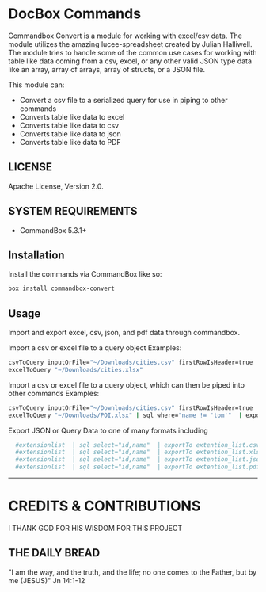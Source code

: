 # DocBox Commands

Commandbox Convert is a module for working with excel/csv data. The module utilizes the amazing lucee-spreadsheet created by Julian Halliwell.
The module tries to handle some of the common use cases for working with table like data coming from a csv, excel, or any other valid JSON type data
like an array, array of arrays, array of structs, or a JSON file. 

This module can:

* Convert a csv file to a serialized query for use in piping to other commands
* Converts table like data to excel 
* Converts table like data to csv 
* Converts table like data to json
* Converts table like data to PDF


## LICENSE
Apache License, Version 2.0.

## SYSTEM REQUIREMENTS
- CommandBox 5.3.1+

## Installation
Install the commands via CommandBox like so:
```bash
box install commandbox-convert
```

## Usage

Import and export excel, csv, json, and pdf data through commandbox.

Import a csv or excel file to a query object
Examples:
```bash
csvToQuery inputOrFile="~/Downloads/cities.csv" firstRowIsHeader=true
excelToQuery "~/Downloads/cities.xlsx"
```

Import a csv or excel file to a query object, which can then be piped into other commands
Examples:
```bash
csvToQuery inputOrFile="~/Downloads/cities.csv" firstRowIsHeader=true | sql select="id,name"  | exportTo cities.xlsx
excelToQuery "~/Downloads/POI.xlsx" | sql where="name != 'tom'"  | exportTo POI_list.pdf
```

Export JSON or Query Data to one of many formats including 
```bash
  #extensionlist  | sql select="id,name"  | exportTo extention_list.csv
  #extensionlist  | sql select="id,name"  | exportTo extention_list.xlsx
  #extensionlist  | sql select="id,name"  | exportTo extention_list.json
  #extensionlist  | sql select="id,name"  | exportTo extention_list.pdf
```

----


# CREDITS & CONTRIBUTIONS

I THANK GOD FOR HIS WISDOM FOR THIS PROJECT

## THE DAILY BREAD

"I am the way, and the truth, and the life; no one comes to the Father, but by me (JESUS)" Jn 14:1-12

[1]: https://github.com/Ortus-Solutions/DocBox/wiki
[2]: https://github.com/Ortus-Solutions/DocBox
